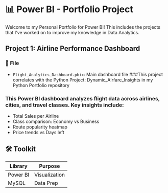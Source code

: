 # 📊 Power BI - Portfolio Project
Welcome to my Personal Portfolio for Power BI! This includes the projects that I've worked on to improve my knowledge in Data Analytics. 

## Project 1: Airline Performance Dashboard 
### 📁 File
- `Flight_Analytics_Dashboard.pbix`: Main dashboard file
###This project correlates with the Python Project: Dynamic_Airfare_Insights in my Python Portfolio repository
### This Power BI dashboard analyzes flight data across airlines, cities, and travel classes. Key insights include:
- Total Sales per Airline
- Class comparison: Economy vs Business
- Route popularity heatmap
- Price trends vs Days left

## 🛠️ Toolkit

| Library       | Purpose                          |
|---------------|----------------------------------|
| Power BI      | Visualization                    |
| MySQL         | Data Prep                        |


